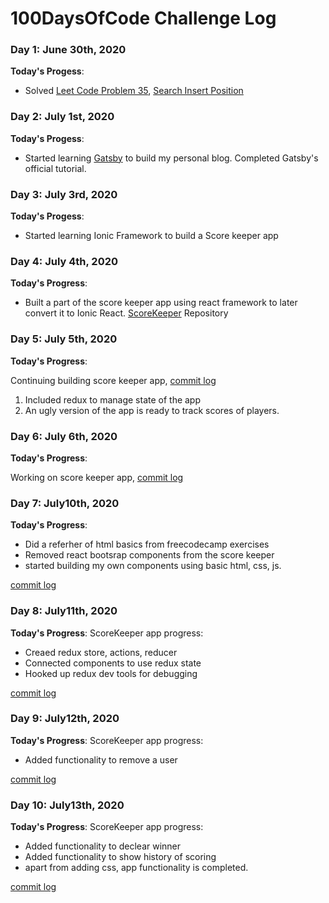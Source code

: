 # 100DaysOfCode Challenge Log
### Day 1: June 30th, 2020
**Today's Progess**:
  * Solved [Leet Code Problem 35](https://leetcode.com/problems/search-insert-position/), [Search Insert Position](https://github.com/nitinpasula/LeetCodeProblems/commit/5362ab2497bdb81be8bb3348fc51465b9d3e0132)
### Day 2: July 1st, 2020
**Today's Progess**:
 * Started learning [Gatsby](https://www.gatsbyjs.org/) to build my personal blog. Completed Gatsby's official tutorial.
### Day 3: July 3rd, 2020
**Today's Progess**:
 * Started learning Ionic Framework to build a Score keeper app
### Day 4: July 4th, 2020
**Today's Progress**:
 * Built a part of the score keeper app using react framework to later convert it to Ionic React. [ScoreKeeper](https://github.com/nitinpasula/ScoreKeeper) Repository
### Day 5: July 5th, 2020
**Today's Progress**: 

Continuing building score keeper app, [commit log](https://github.com/nitinpasula/ScoreKeeper/commits/master)
  1. Included redux to manage state of the app
  2. An ugly version of the app is ready to track scores of players.
### Day 6: July 6th, 2020
**Today's Progress**:

Working on score keeper app, [commit log](https://github.com/nitinpasula/ScoreKeeper/commits/master)
### Day 7: July10th, 2020
**Today's Progress**:
 * Did a referher of html basics from freecodecamp exercises
 * Removed react bootsrap components from the score keeper 
 * started building my own components using basic html, css, js.
 
[commit log](https://github.com/nitinpasula/ScoreKeeper/commits/master)

### Day 8: July11th, 2020
**Today's Progress**:
ScoreKeeper app progress:
 * Creaed redux store, actions, reducer
 * Connected components to use redux state
 * Hooked up redux dev tools for debugging
 
[commit log](https://github.com/nitinpasula/ScoreKeeper/commits/master)

### Day 9: July12th, 2020
**Today's Progress**:
ScoreKeeper app progress:
 * Added functionality to remove a user
 
[commit log](https://github.com/nitinpasula/ScoreKeeper/commits/master)

### Day 10: July13th, 2020
**Today's Progress**:
ScoreKeeper app progress:
 * Added functionality to declear winner
 * Added functionality to show history of scoring
 * apart from adding css, app functionality is completed.
 
[commit log](https://github.com/nitinpasula/ScoreKeeper/commits/master)
